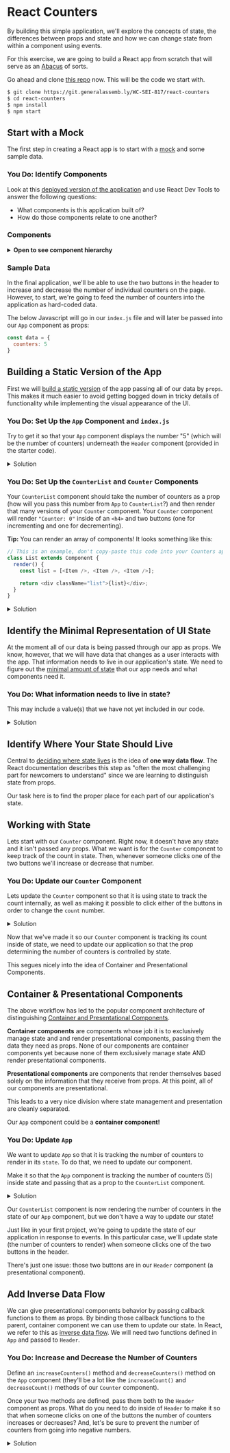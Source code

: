 # React Counters

By building this simple application, we'll explore the concepts of state, the differences between props and state and how we can change state from within a component using events.

For this exercise, we are going to build a React app from scratch that will serve as an [Abacus](https://en.wikipedia.org/wiki/Abacus) of sorts.

Go ahead and clone [this repo](https://git.generalassemb.ly/WC-SEI-817/react-counters) now. This will be the code we start with.

```bash
$ git clone https://git.generalassemb.ly/WC-SEI-817/react-counters
$ cd react-counters
$ npm install
$ npm start
```

## Start with a Mock

The first step in creating a React app is to start with a [mock](https://facebook.github.io/react/docs/thinking-in-react.html#start-with-a-mock) and some sample data.

### You Do: Identify Components 

Look at this [deployed version of the application](http://react-counter.surge.sh/) and use React Dev Tools to answer the following questions:

- What components is this application built of?
- How do those components relate to one another?

### Components

<details>
  <summary><strong>Open to see component hierarchy</strong></summary>

  <h4>Component Hierarchy</h4>

Given these breakdowns we have a component hierarchy that looks like this:

  - `App`
    - `Header`
    - `CounterList`
      - `Counter`

</details>

### Sample Data

In the final application, we'll be able to use the two buttons in the header to increase and decrease the number of individual counters on the page. However, to start, we're going to feed the number of counters into the application as hard-coded data.

The below Javascript will go in our `index.js` file and will later be passed into our `App` component as props:

```js
const data = {
  counters: 5
}
```

## Building a Static Version of the App

First we will [build a static version](https://facebook.github.io/react/docs/thinking-in-react.html#step-2-build-a-static-version-in-react) of the app passing all of our data by `props`. This makes it much easier to avoid getting bogged down in tricky details of functionality while implementing the visual appearance of the UI.

### You Do: Set Up the `App` Component and `index.js`

Try to get it so that your `App` component displays the number "5" (which will be the number of counters) underneath the `Header` component (provided in the starter code).

<details>
	<summary>Solution</summary>
	
`src/index.js`:

```js
import React from "react";
import ReactDOM from "react-dom";
import "./index.css";
import App from "./App";

const data = {
  counters: 5
};

ReactDOM.render(<App data={data} />, document.getElementById("root"));
```
	
`src/App.js`:

```js
import React, { Component } from "react";
import Header from "./Header";

class App extends Component {
  render() {
    return (
      <div className="App">
        <Header />
        <h4>{this.props.data.counters}</h4>
      </div>
    );
  }
}

export default App;
```
</details>

### You Do: Set Up the `CounterList` and `Counter` Components

Your `CounterList` component should take the number of counters as a prop (how will you pass this number from `App` to `CounterList`?) and then render that many versions of your `Counter` component. Your `Counter` component will render `"Counter: 0"` inside of an `<h4>` and two buttons (one for incrementing and one for decrementing).

**Tip:** You can render an array of components! It looks something like this:

```js
// This is an example, don't copy-paste this code into your Counters app
class List extends Component {
  render() {
    const list = [<Item />, <Item />, <Item />];

    return <div className="list">{list}</div>;
  }
}
```

<details>
	<summary>Solution</summary>
	
`App.js`:

```js
import React, { Component } from "react";
import Header from "./Header";
import CounterList from "./CounterList";

class App extends Component {
    render() {
      return (
        <div className="App">
          <Header />
          <CounterList counters={this.state.counters} />
        </div>
      );
    }
  }

export default App;
```

`CounterList.js`:

```js
import React, { Component } from "react";
import Counter from "./Counter";

class CounterList extends Component {
  render() {
    const counters = [];
    for (let index = 0; index < this.props.counters; index++) {
      counters.push(<Counter />);
    }
    return <div className="Counter-row">{counters}</div>;
  }
}

export default CounterList;
```

`Counter.js`:

```js
import React, { Component } from "react";

class Counter extends Component {
  render() {
    return (
      <div className="Counter">
        <h4>Counter: 0</h4>
        <button>Decrement</button>
        <button>Increment</button>
      </div>
    );
  }
}

export default Counter;

import React, { Component } from "react";
import Header from "./Header";
import CounterList from "./CounterList";
```

</details>


## Identify the Minimal Representation of UI State 

At the moment all of our data is being passed through our app as props. We know, however, that we will have data that changes as a user interacts with the app. That information needs to live in our application's state. We need to figure out the [minimal amount of state](https://facebook.github.io/react/docs/thinking-in-react.html#step-3-identify-the-minimal-but-complete-representation-of-ui-state) that our app needs and what components need it.

### You Do: What information needs to live in state? 

This may include a value(s) that we have not yet included in our code.

<details>
  <summary>Solution</summary>

For our app to work we need two pieces of data in `state`:
- `numberOfCounters` (the number of counters to render in our `App` component)
- `count` (the count of an individual `Counter` component)

</details>

## Identify Where Your State Should Live 

Central to [deciding where state lives](https://facebook.github.io/react/docs/thinking-in-react.html#step-4-identify-where-your-state-should-live) is the idea of **one way data flow**. The React documentation describes this step as "often the most challenging part for newcomers to understand" since we are learning to distinguish state from props.   

Our task here is to find the proper place for each part of our application's state.

## Working with State 

Lets start with our `Counter` component. Right now, it doesn't have any state and it isn't passed any props. What we want is for the `Counter` component to keep track of the count in state. Then, whenever someone clicks one of the two buttons we'll increase or decrease that number.

### You Do: Update our `Counter` Component

Lets update the `Counter` component so that it is using state to track the count internally, as well as making it possible to click either of the buttons in order to change the `count` number.

<details>
	<summary>Solution</summary>
	
```diff
import React, { Component } from "react";

class Counter extends Component {
+    state = {
+      count: 0
+    };	
+
+  increaseCount = () => {
+    const count = this.state.count + 1;
+
+    this.setState({
+      count: count
+    });
+  }
+
+  decreaseCount = () => {
+    const count = this.state.count - 1;
+
+    this.setState({
+      count: count
+    });
+  }

  render() {
    return (
      <div className="Counter">
        <h4>Counter: {this.state.count}</h4>
-        <button>Decrement</button>
+        <button onClick={this.increaseCount}>Decrement</button>
-        <button>Increment</button>
+        <button onClick={this.decreaseCount}>Increment</button>
      </div>
    );
  }
}

export default Counter;
```
</details>

Now that we've made it so our `Counter` component is tracking its count inside of state, we need to update our application so that the prop determining the number of counters is controlled by state.

This segues nicely into the idea of Container and Presentational Components.

## Container & Presentational Components 

The above workflow has led to the popular component architecture of distinguishing [Container and Presentational Components](https://medium.com/@dan_abramov/smart-and-dumb-components-7ca2f9a7c7d0).

**Container components** are components whose job it is to exclusively manage state and and render presentational components, passing them the data they need as props. None of our components are container components yet because none of them exclusively manage state AND render presentational components.

**Presentational components** are components that render themselves based solely on the information that they receive from props. At this point, all of our components are presentational.

This leads to a very nice division where state management and presentation are cleanly separated.

Our `App` component could be a **container component!**

### You Do: Update `App`

We want to update `App` so that it is tracking the number of counters to render in its `state`. To do that, we need to update our component.

Make it so that the `App` component is tracking the number of counters (5) inside state and passing that as a prop to the `CounterList` component.

<details>
	<summary>Solution</summary>
	
```diff
// App.js
import React, { Component } from "react";
import Header from "./Header";
import CounterList from "./CounterList";

class App extends Component {
+  state = {
+    counters: 5
+  }

  render() {
    return (
      <div className="App">
        <Header />
-        <CounterList counters={this.props.data.counters} />
+        <CounterList counters={this.state.counters} />
      </div>
    );
  }
}

export default App;
```
</details>

Our `CounterList` component is now rendering the number of counters in the state of our `App` component, but we don't have a way to update our state!

Just like in your first project, we're going to update the state of our application in response to events. In this particular case, we'll update state (the number of counters to render) when someone clicks one of the two buttons in the header.

There's just one issue: those two buttons are in our `Header` component (a presentational component).

## Add Inverse Data Flow 

We can give presentational components behavior by passing callback functions to them as props. By binding those callback functions to the parent, container component we can use them to update our state. In React, we refer to this as [inverse data flow](https://facebook.github.io/react/docs/thinking-in-react.html#step-5-add-inverse-data-flow). We will need two functions defined in `App` and passed to `Header`.

### You Do: Increase and Decrease the Number of Counters

Define an `increaseCounters()` method and `decreaseCounters()` method on the `App` component (they'll be a lot like the `increaseCount()` and `decreaseCount()` methods of our `Counter` component).

Once your two methods are defined, pass them both to the `Header` component as props. What do you need to do inside of `Header` to make it so that when someone clicks on one of the buttons the number of counters increases or decreases? And, let's be sure to prevent the number of counters from going into negative numbers.

<details>
	<summary>Solution</summary>
	
`App.js`:

```diff
import React, { Component } from "react";
import Header from "./Header";
import CounterList from "./CounterList";

class App extends Component {
  state = {
-    counters: 5
+    counters: 0
  }

+  increaseCounters = () => {
+    const counters = this.state.counters + 1;
+    this.setState({
+    	counters: counters
+    })
+  }

+  decreaseCounters = () => {
+    const counters = this.state.counters - 1;
+    this.setState({
+    	counters: counters
+    })
+  }

  render() {
    return (
      <div className="App">
-        <Header />
+        <Header 
+          increaseCounters={this.increaseCounters} 
+          decreaseCounters={this.decreaseCounters} />
        <CounterList counters={this.state.counters} />
      </div>
    );
  }
}

export default App;
```

`Header.js`:

```diff
import React, { Component } from "react";

class Header extends Component {
  
+  handleIncrement = () => {
+    this.props.increaseCounters()
+  }

+  handleDecrement = () => {
+    this.props.countersCount > 0 ?
+      this.props.decreaseCounters():
+      null
+  }

  render() {
    return (
      <header className="App-header">
        <h1 className="App-title">React Counters</h1>
-	<button>+</button>
+        <button onClick={ this.handleIncrement }>+</button>
-        <button>-</button>
+	<button onClick={ this.handleDecrement }>-</button>
      </header>
    );
  }
}

export default Header;
```
</details>

